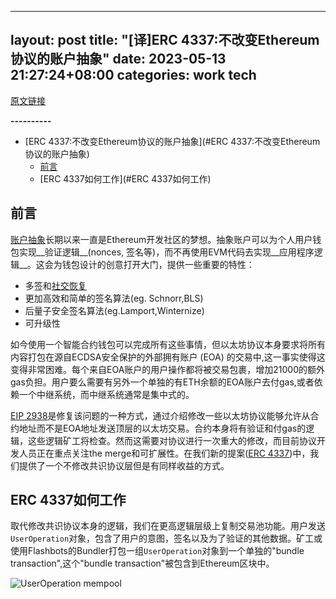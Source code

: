 ---
layout: post
title: "[译]ERC 4337:不改变Ethereum协议的账户抽象"
date: 2023-05-13 21:27:24+08:00
categories: work tech
-------
[原文链接](https://medium.com/infinitism/erc-4337-account-abstraction-without-ethereum-protocol-changes-d75c9d94dc4a)

**----------**


* [ERC 4337:不改变Ethereum协议的账户抽象](#ERC 4337:不改变Ethereum协议的账户抽象)
   * [前言](#前言)
   * [ERC 4337如何工作](#ERC 4337如何工作)

## 前言

[账户抽象](https://ethereum.org/en/roadmap/account-abstraction/)长期以来一直是Ethereum开发社区的梦想。抽象账户可以为个人用户钱包实现__验证逻辑__(nonces, 签名等)，而不再使用EVM代码去实现__应用程序逻辑__。这会为钱包设计的创意打开大门，提供一些重要的特性：
* 多签和[社交恢复](https://vitalik.ca/general/2021/01/11/recovery.html)
* 更加高效和简单的签名算法(eg. Schnorr,BLS)
* 后量子安全签名算法(eg.Lamport,Winternize)
* 可升级性

如今使用一个智能合约钱包可以完成所有这些事情，但以太坊协议本身要求将所有内容打包在源自ECDSA安全保护的外部拥有账户 (EOA) 的交易中,这一事实使得这变得非常困难。每个来自EOA账户的用户操作都将被交易包裹，增加21000的额外gas负担。用户要么需要有另外一个单独的有ETH余额的EOA账户去付gas,或者依赖一个中继系统，而中继系统通常是集中式的。

[EIP 2938](https://eips.ethereum.org/EIPS/eip-2938)是修复该问题的一种方式，通过介绍修改一些以太坊协议能够允许从合约地址而不是EOA地址发送顶层的以太坊交易。合约本身将有验证和付gas的逻辑，这些逻辑矿工将检查。然而这需要对协议进行一次重大的修改，而目前协议开发人员正在重点关注the merge和可扩展性。在我们新的提案([ERC 4337](https://github.com/ethereum/EIPs/blob/3fd65b1a782912bfc18cb975c62c55f733c7c96e/EIPS/eip-4337.md))中，我们提供了一个不修改共识协议层但是有同样收益的方式。

## ERC 4337如何工作

取代修改共识协议本身的逻辑，我们在更高逻辑层级上复制交易池功能。用户发送`UserOperation`对象，包含了用户的意图，签名以及为了验证的其他数据。矿工或使用Flashbots的Bundler打包一组`UserOperation`对象到一个单独的"bundle transaction",这个"bundle transaction"被包含到Ethereum区块中。

![UserOperation mempool](../images/erc-4377/user_operation_mempool.webp)




